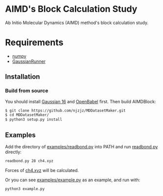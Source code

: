 # AIMD's Block Calculation Study
Ab Initio Molecular Dynamics (AIMD) method's block calculation study.

# Requirements
* [numpy](https://github.com/numpy/numpy)
* [GaussianRunner](https://github.com/njzjz/GaussianRunner)

## Installation
### Build from source
You should install [Gaussian 16](http://gaussian.com/gaussian16/) and [OpenBabel](http://openbabel.org) first. Then build AIMDBlock:
```sh
$ git clone https://github.com/njzjz/MDDatasetMaker.git
$ cd MDDatasetMaker/
$ python3 setup.py install
```
## Examples
Add the directory of [examples/readbond.py](examples/readbond.py) into PATH and run [readbond.py](examples/readbond.py) directly:
```sh
readbond.py 28 ch4.xyz
```
Forces of [ch4.xyz](examples/ch4.xyz) will be calculated.

Or you can see [examples/example.py](examples/example.py) as an example, and run with:
```sh
python3 example.py
```
